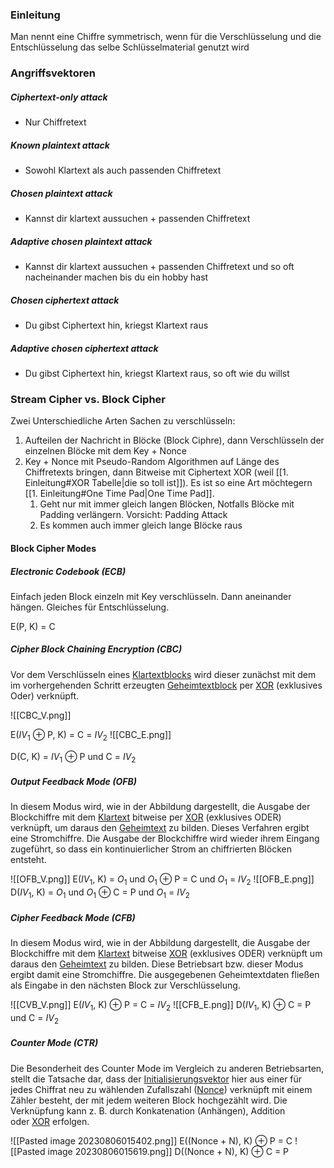 ### Einleitung

Man nennt eine Chiffre symmetrisch, wenn für die Verschlüsselung und die Entschlüsselung das selbe Schlüsselmaterial genutzt wird
### Angriffsvektoren

##### Ciphertext-only attack
- Nur Chiffretext
##### Known plaintext attack
- Sowohl Klartext als auch passenden Chiffretext
##### Chosen plaintext attack 
- Kannst dir klartext aussuchen + passenden Chiffretext
##### Adaptive chosen plaintext attack
- Kannst dir klartext aussuchen + passenden Chiffretext und so oft nacheinander machen bis du ein hobby hast
##### Chosen ciphertext attack
- Du gibst Ciphertext hin, kriegst Klartext raus
##### Adaptive chosen ciphertext attack
- Du gibst Ciphertext hin, kriegst Klartext raus, so oft wie du willst

### Stream Cipher vs. Block Cipher

Zwei Unterschiedliche Arten Sachen zu verschlüsseln:

1. Aufteilen der Nachricht in Blöcke (Block Ciphre), dann Verschlüsseln der einzelnen Blöcke mit dem Key + Nonce
2. Key + Nonce mit Pseudo-Random Algorithmen auf Länge des Chiffretexts bringen, dann Bitweise mit Ciphertext XOR (weil [[1. Einleitung#XOR Tabelle|die so toll ist]]). Es ist so eine Art möchtegern [[1. Einleitung#One Time Pad|One Time Pad]].
	1. Geht nur mit immer gleich langen Blöcken, Notfalls Blöcke mit Padding verlängern. Vorsicht: Padding Attack
	2. Es kommen auch immer gleich lange Blöcke raus

#### Block Cipher Modes
##### Electronic Codebook (ECB)

Einfach jeden Block einzeln mit Key verschlüsseln. Dann aneinander hängen. Gleiches für Entschlüsselung.

E(P, K) = C

##### Cipher Block Chaining Encryption (CBC)
Vor dem Verschlüsseln eines [Klartextblocks](https://de.wikipedia.org/wiki/Klartext_(Kryptographie) "Klartext (Kryptographie)") wird dieser zunächst mit dem im vorhergehenden Schritt erzeugten [Geheimtextblock](https://de.wikipedia.org/wiki/Geheimtext "Geheimtext") per [XOR](https://de.wikipedia.org/wiki/XOR "XOR") (exklusives Oder) verknüpft.

![[CBC_V.png]]

E($IV_1$ ⊕ P, K) = C = $IV_2$
![[CBC_E.png]]

D(C, K) = $IV_1$ ⊕ P und C = $IV_2$

##### Output Feedback Mode (OFB)
In diesem Modus wird, wie in der Abbildung dargestellt, die Ausgabe der Blockchiffre mit dem [Klartext](https://de.wikipedia.org/wiki/Klartext_(Kryptographie) "Klartext (Kryptographie)") bitweise per [XOR](https://de.wikipedia.org/wiki/XOR "XOR") (exklusives ODER) verknüpft, um daraus den [Geheimtext](https://de.wikipedia.org/wiki/Geheimtext "Geheimtext") zu bilden. Dieses Verfahren ergibt eine Stromchiffre. Die Ausgabe der Blockchiffre wird wieder ihrem Eingang zugeführt, so dass ein kontinuierlicher Strom an chiffrierten Blöcken entsteht.

![[OFB_V.png]]
E($IV_1$, K) = $O_1$ und $O_1$ ⊕ P = C und $O_1$ = $IV_2$
![[OFB_E.png]]
D($IV_1$, K) = $O_1$ und $O_1$ ⊕ C = P und $O_1$ = $IV_2$

##### Cipher Feedback Mode (CFB)
In diesem Modus wird, wie in der Abbildung dargestellt, die Ausgabe der Blockchiffre mit dem [Klartext](https://de.wikipedia.org/wiki/Klartext_(Kryptographie) "Klartext (Kryptographie)") bitweise [XOR](https://de.wikipedia.org/wiki/XOR "XOR") (exklusives ODER) verknüpft um daraus den [Geheimtext](https://de.wikipedia.org/wiki/Geheimtext "Geheimtext") zu bilden. Diese Betriebsart bzw. dieser Modus ergibt damit eine Stromchiffre. Die ausgegebenen Geheimtextdaten fließen als Eingabe in den nächsten Block zur Verschlüsselung.

![[CVB_V.png]]
E($IV_1$, K) ⊕ P = C = $IV_2$
![[CFB_E.png]]
D($IV_1$, K) ⊕ C = P und C = $IV_2$

##### Counter Mode (CTR)
Die Besonderheit des Counter Mode im Vergleich zu anderen Betriebsarten, stellt die Tatsache dar, dass der [Initialisierungsvektor](https://de.wikipedia.org/wiki/Initialisierungsvektor "Initialisierungsvektor") hier aus einer für jedes Chiffrat neu zu wählenden Zufallszahl ([Nonce](https://de.wikipedia.org/wiki/Nonce "Nonce")) verknüpft mit einem Zähler besteht, der mit jedem weiteren Block hochgezählt wird. Die Verknüpfung kann z. B. durch Konkatenation (Anhängen), Addition oder [XOR](https://de.wikipedia.org/wiki/XOR "XOR") erfolgen.

![[Pasted image 20230806015402.png]]
E((Nonce + N), K) ⊕ P = C
![[Pasted image 20230806015619.png]]
D((Nonce + N), K) ⊕ C = P